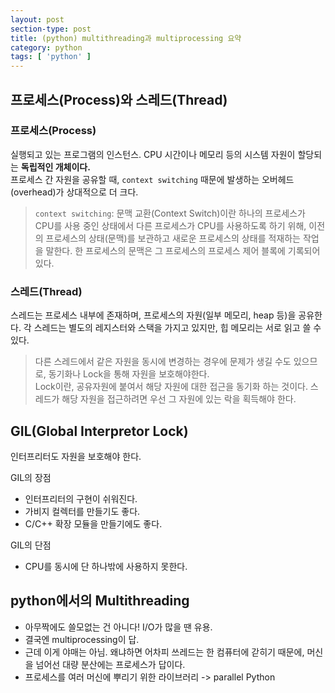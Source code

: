 ```yaml
---
layout: post
section-type: post
title: (python) multithreading과 multiprocessing 요약
category: python
tags: [ 'python' ]
---
```


## 프로세스(Process)와 스레드(Thread)

### 프로세스(Process)

실행되고 있는 프로그램의 인스턴스. CPU 시간이나 메모리 등의 시스템 자원이 할당되는 **독립적인 개체이다.**  
프로세스 간 자원을 공유할 때, `context switching` 때문에 발생하는 오버헤드(overhead)가 상대적으로 더 크다.  

> `context switching`: 문맥 교환(Context Switch)이란 하나의 프로세스가 CPU를 사용 중인 상태에서 다른 프로세스가 CPU를 사용하도록 하기 위해, 이전의 프로세스의 상태(문맥)를 보관하고 새로운 프로세스의 상태를 적재하는 작업을 말한다. 한 프로세스의 문맥은 그 프로세스의 프로세스 제어 블록에 기록되어 있다.

### 스레드(Thread)

스레드는 프로세스 내부에 존재하며, 프로세스의 자원(일부 메모리, heap 등)을 공유한다. 각 스레드는 별도의 레지스터와 스택을 가지고 있지만, 힙 메모리는 서로 읽고 쓸 수 있다.  

> 다른 스레드에서 같은 자원을 동시에 변경하는 경우에 문제가 생길 수도 있으므로, 동기화나 Lock을 통해 자원을 보호해야한다.  
> Lock이란, 공유자원에 붙여서 해당 자원에 대한 접근을 동기화 하는 것이다. 스레드가 해당 자원을 접근하려면 우선 그 자원에 있는 락을 획득해야 한다.

## GIL(Global Interpretor Lock)

인터프리터도 자원을 보호해야 한다.

GIL의 장점
- 인터프리터의 구현이 쉬워진다.
- 가비지 컬렉터를 만들기도 좋다.
- C/C++ 확장 모듈을 만들기에도 좋다.

GIL의 단점
- CPU를 동시에 단 하나밖에 사용하지 못한다.

## python에서의 Multithreading

- 아무짝에도 쓸모없는 건 아니다! I/O가 많을 땐 유용.  
- 결국엔 multiprocessing이 답.
- 근데 이게 야매는 아님. 왜냐하면 어차피 쓰레드는 한 컴퓨터에 갇히기 때문에, 머신을 넘어선 대량 분산에는 프로세스가 답이다.
- 프로세스를 여러 머신에 뿌리기 위한 라이브러리 -> parallel Python
